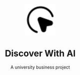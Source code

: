 <div align="center">
  <img src="https://raw.githubusercontent.com/DiscoverWithAI/.github/3b4609d0bfeb4b1826a020e87cab530357514858/logo.svg" width="20%">
</div>

<div align="center">
  <h1>Discover With AI</h1>
  <p>A university business project</p>
</div>

